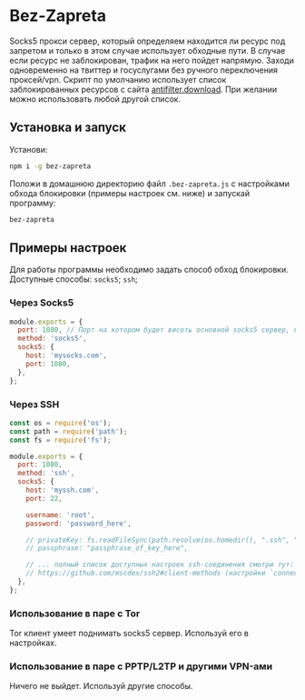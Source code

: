 # Bez-Zapreta

Socks5 прокси сервер, который определяем находится ли ресурс под запретом и только в этом случае использует обходные пути.
В случае если ресурс не заблокирован, трафик на него пойдет напрямую. Заходи одновременно на твиттер и госуслугами без ручного 
переключения проксей/vpn. Скрипт по умолчанию использует список заблокированных ресурсов с сайта [antifilter.download](https://antifilter.download/). 
При желании можно использовать любой другой список.

## Установка и запуск

Установи:

```sh
npm i -g bez-zapreta
```

Положи в домашнюю директорию файл `.bez-zapreta.js` с настройками обхода блокировки (примеры настроек см. ниже) и запускай программу:

```sh
bez-zapreta
```

## Примеры настроек

Для работы программы необходимо задать способ обход блокировки. Доступные способы: `socks5`; `ssh`;

### Через Socks5

```javascript
module.exports = {
  port: 1080, // Порт на котором будет висеть основной socks5 сервер, который ты будешь использовать в браузере
  method: 'socks5',
  socks5: {
    host: 'mysocks.com',
    port: 1080,
  },
};
```

### Через SSH 

```javascript
const os = require('os');
const path = require('path');
const fs = require('fs');

module.exports = {
  port: 1080,
  method: 'ssh',
  socks5: {
    host: 'myssh.com',
    port: 22,

    username: 'root',
    password: 'password_here',

    // privateKey: fs.readFileSync(path.resolve(os.homedir(), ".ssh", "id_rsa")),
    // passphrase: "passphrase_of_key_here",

    // ... полный список доступных настроек ssh-соединения смотри тут:
    // https://github.com/mscdex/ssh2#client-methods (настройки `connect`)
  },
};
```

### Использование в паре с Tor

Tor клиент умеет поднимать socks5 сервер. Используй его в настройках.

### Использование в паре с PPTP/L2TP и другими VPN-ами

Ничего не выйдет. Используй другие способы.
